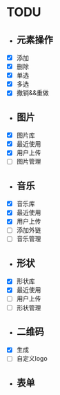 
# TODU

* ## 元素操作
- [x] 添加
- [x] 删除
- [x] 单选
- [x] 多选
- [x] 撤销&&重做

* ## 图片
- [x] 图片库
- [x] 最近使用
- [x] 用户上传
- [ ] 图片管理

* ## 音乐
- [x] 音乐库
- [x] 最近使用
- [x] 用户上传
- [ ] 添加外链
- [ ] 音乐管理

* ## 形状
- [x] 形状库
- [x] 最近使用
- [ ] 用户上传
- [ ] 形状管理

* ## 二维码
- [x] 生成
- [ ] 自定义logo

* ## 表单